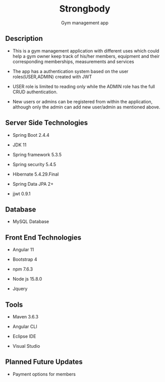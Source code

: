 <h1 align="center">Strongbody<project-name></h1>

<p align="center">Gym management app<project-description></p>

## Description

- This is a gym management application with different uses which could help a gym owner keep track of his/her members, equipment and their corresponding memberships,
  measurements and services

- The app has a authentication system based on the user roles(USER,ADMIN) created with JWT

- USER role is limited to reading only while the ADMIN role has the full CRUD authentication. 

- New users or admins can be registered from within the application, although only the admin can add new user/admin as mentioned above.

## Server Side Technologies

- Spring Boot 2.4.4

- JDK 11

- Spring framework 5.3.5

- Spring security 5.4.5

- Hibernate 5.4.29.Final

- Spring Data JPA 2+

- jjwt 0.9.1

## Database

- MySQL Database

## Front End Technologies

- Angular 11

- Bootstrap 4

- npm 7.6.3

- Node js 15.8.0

- Jquery

## Tools

- Maven 3.6.3

- Angular CLI

- Eclipse IDE

- Visual Studio



## Planned Future Updates
  
- Payment options for members
